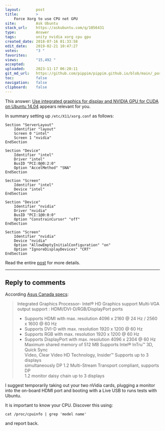 ```yaml
---
layout:       post
title:        >
    Force Xorg to use CPU not GPU
site:         Ask Ubuntu
stack_url:    https://askubuntu.com/q/1056431
type:         Answer
tags:         unity nvidia xorg cpu gpu
created_date: 2018-07-16 01:33:58
edit_date:    2019-02-21 10:47:27
votes:        "3 "
favorites:    
views:        "15,492 "
accepted:     
uploaded:     2023-11-17 06:20:11
git_md_url:   https://github.com/pippim/pippim.github.io/blob/main/_posts/2018/2018-07-16-Force-Xorg-to-use-CPU-not-GPU.md
toc:          false
navigation:   false
clipboard:    false
---
```


This answer: [Use integrated graphics for display and NVIDIA GPU for CUDA on Ubuntu 14.04][1] appears relevant for you.

In summary setting up `/etc/X11/xorg.conf` as follows:

``` 
Section "ServerLayout"
    Identifier "layout"
    Screen 0 "intel"
    Screen 1 "nvidia"
EndSection

Section "Device"
    Identifier "intel"
    Driver "intel"
    BusID "PCI:0@0:2:0"
    Option "AccelMethod" "SNA"
EndSection

Section "Screen"
    Identifier "intel"
    Device "intel"
EndSection

Section "Device"
    Identifier "nvidia"
    Driver "nvidia"
    BusID "PCI:1@0:0:0"
    Option "ConstrainCursor" "off"
EndSection

Section "Screen"
    Identifier "nvidia"
    Device "nvidia"
    Option "AllowEmptyInitialConfiguration" "on"
    Option "IgnoreDisplayDevices" "CRT"
EndSection
```

 Read the entire [post][1] for more details.


----------

## Reply to comments

According [Asus Canada specs][2]:

> Integrated Graphics Processor- Intel® HD Graphics support Multi-VGA  
> output support : HDMI/DVI-D/RGB/DisplayPort ports  
> - Supports HDMI with max. resolution 4096 x 2160 @ 24 Hz / 2560 x 1600 @ 60 Hz  
> - Supports DVI-D with max. resolution 1920 x 1200 @ 60 Hz  
> - Supports RGB with max. resolution 1920 x 1200 @ 60 Hz  
> - Supports DisplayPort with max. resolution 4096 x 2304 @ 60 Hz Maximum shared memory of 512 MB Supports Intel® InTru™ 3D, Quick Sync  
> Video, Clear Video HD Technology, Insider™ Supports up to 3 displays  
> simultaneously DP 1.2 Multi-Stream Transport compliant, supports DP  
> 1.2 monitor daisy chain up to 3 displays  

I suggest temporarily taking out your two nVidia cards, plugging a monitor into the on-board HDMI port and booting with a Live USB to runs tests with Ubuntu.

It is important to know your CPU. Discover this using:

``` 
cat /proc/cpuinfo | grep 'model name'
```

and report back.

  [1]: https://gist.github.com/alexlee-gk/76a409f62a53883971a18a11af93241b
  [2]: https://www.asus.com/ca-en/Motherboards/Z170-A/specifications/
